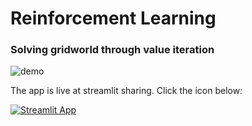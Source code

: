 # Reinforcement Learning
### Solving gridworld through value iteration

![demo](https://raw.githubusercontent.com/Qbiwan/PotholeDectector/main/Demo/demo_gridworld_streamlit.gif)


The app is live at streamlit sharing. Click the icon below:

[![Streamlit App](https://static.streamlit.io/badges/streamlit_badge_black_white.svg)](https://share.streamlit.io/qbiwan/gridworld_streamlit/app.py)

